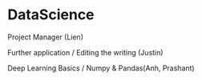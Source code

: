 # DataScience

Project Manager (Lien)

Further application / Editing the writing (Justin)

Deep Learning Basics / Numpy & Pandas(Anh, Prashant)
